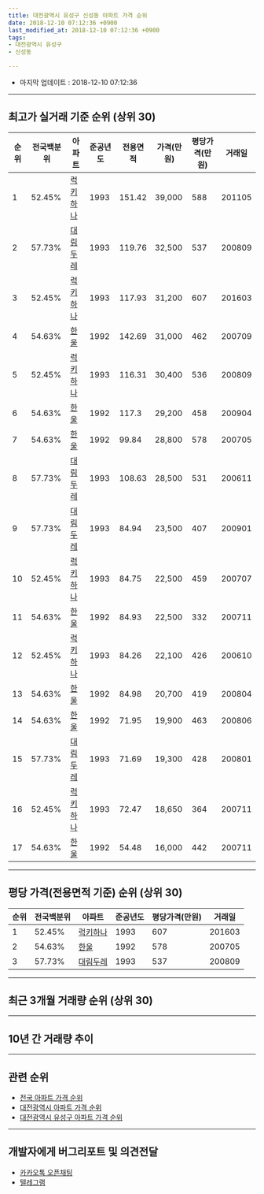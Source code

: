 ```yaml
---
title: 대전광역시 유성구 신성동 아파트 가격 순위
date: 2018-12-10 07:12:36 +0900
last_modified_at: 2018-12-10 07:12:36 +0900
tags:
- 대전광역시 유성구
- 신성동

---
```


* 마지막 업데이트 : 2018-12-10 07:12:36

---

## 최고가 실거래 기준 순위 (상위 30)


|순위|전국백분위|아파트|준공년도|전용면적|가격(만원)|평당가격(만원)|거래일|
|---|---|---|---|---|---|---|---|
|1|52.45%|[럭키하나](https://search.naver.com/search.naver?query=%EB%8C%80%EC%A0%84%EA%B4%91%EC%97%AD%EC%8B%9C+%EC%9C%A0%EC%84%B1%EA%B5%AC+%EC%8B%A0%EC%84%B1%EB%8F%99+%EB%9F%AD%ED%82%A4%ED%95%98%EB%82%98)|1993|151.42|39,000|588|201105|
|2|57.73%|[대림두레](https://search.naver.com/search.naver?query=%EB%8C%80%EC%A0%84%EA%B4%91%EC%97%AD%EC%8B%9C+%EC%9C%A0%EC%84%B1%EA%B5%AC+%EC%8B%A0%EC%84%B1%EB%8F%99+%EB%8C%80%EB%A6%BC%EB%91%90%EB%A0%88)|1993|119.76|32,500|537|200809|
|3|52.45%|[럭키하나](https://search.naver.com/search.naver?query=%EB%8C%80%EC%A0%84%EA%B4%91%EC%97%AD%EC%8B%9C+%EC%9C%A0%EC%84%B1%EA%B5%AC+%EC%8B%A0%EC%84%B1%EB%8F%99+%EB%9F%AD%ED%82%A4%ED%95%98%EB%82%98)|1993|117.93|31,200|607|201603|
|4|54.63%|[한울](https://search.naver.com/search.naver?query=%EB%8C%80%EC%A0%84%EA%B4%91%EC%97%AD%EC%8B%9C+%EC%9C%A0%EC%84%B1%EA%B5%AC+%EC%8B%A0%EC%84%B1%EB%8F%99+%ED%95%9C%EC%9A%B8)|1992|142.69|31,000|462|200709|
|5|52.45%|[럭키하나](https://search.naver.com/search.naver?query=%EB%8C%80%EC%A0%84%EA%B4%91%EC%97%AD%EC%8B%9C+%EC%9C%A0%EC%84%B1%EA%B5%AC+%EC%8B%A0%EC%84%B1%EB%8F%99+%EB%9F%AD%ED%82%A4%ED%95%98%EB%82%98)|1993|116.31|30,400|536|200809|
|6|54.63%|[한울](https://search.naver.com/search.naver?query=%EB%8C%80%EC%A0%84%EA%B4%91%EC%97%AD%EC%8B%9C+%EC%9C%A0%EC%84%B1%EA%B5%AC+%EC%8B%A0%EC%84%B1%EB%8F%99+%ED%95%9C%EC%9A%B8)|1992|117.3|29,200|458|200904|
|7|54.63%|[한울](https://search.naver.com/search.naver?query=%EB%8C%80%EC%A0%84%EA%B4%91%EC%97%AD%EC%8B%9C+%EC%9C%A0%EC%84%B1%EA%B5%AC+%EC%8B%A0%EC%84%B1%EB%8F%99+%ED%95%9C%EC%9A%B8)|1992|99.84|28,800|578|200705|
|8|57.73%|[대림두레](https://search.naver.com/search.naver?query=%EB%8C%80%EC%A0%84%EA%B4%91%EC%97%AD%EC%8B%9C+%EC%9C%A0%EC%84%B1%EA%B5%AC+%EC%8B%A0%EC%84%B1%EB%8F%99+%EB%8C%80%EB%A6%BC%EB%91%90%EB%A0%88)|1993|108.63|28,500|531|200611|
|9|57.73%|[대림두레](https://search.naver.com/search.naver?query=%EB%8C%80%EC%A0%84%EA%B4%91%EC%97%AD%EC%8B%9C+%EC%9C%A0%EC%84%B1%EA%B5%AC+%EC%8B%A0%EC%84%B1%EB%8F%99+%EB%8C%80%EB%A6%BC%EB%91%90%EB%A0%88)|1993|84.94|23,500|407|200901|
|10|52.45%|[럭키하나](https://search.naver.com/search.naver?query=%EB%8C%80%EC%A0%84%EA%B4%91%EC%97%AD%EC%8B%9C+%EC%9C%A0%EC%84%B1%EA%B5%AC+%EC%8B%A0%EC%84%B1%EB%8F%99+%EB%9F%AD%ED%82%A4%ED%95%98%EB%82%98)|1993|84.75|22,500|459|200707|
|11|54.63%|[한울](https://search.naver.com/search.naver?query=%EB%8C%80%EC%A0%84%EA%B4%91%EC%97%AD%EC%8B%9C+%EC%9C%A0%EC%84%B1%EA%B5%AC+%EC%8B%A0%EC%84%B1%EB%8F%99+%ED%95%9C%EC%9A%B8)|1992|84.93|22,500|332|200711|
|12|52.45%|[럭키하나](https://search.naver.com/search.naver?query=%EB%8C%80%EC%A0%84%EA%B4%91%EC%97%AD%EC%8B%9C+%EC%9C%A0%EC%84%B1%EA%B5%AC+%EC%8B%A0%EC%84%B1%EB%8F%99+%EB%9F%AD%ED%82%A4%ED%95%98%EB%82%98)|1993|84.26|22,100|426|200610|
|13|54.63%|[한울](https://search.naver.com/search.naver?query=%EB%8C%80%EC%A0%84%EA%B4%91%EC%97%AD%EC%8B%9C+%EC%9C%A0%EC%84%B1%EA%B5%AC+%EC%8B%A0%EC%84%B1%EB%8F%99+%ED%95%9C%EC%9A%B8)|1992|84.98|20,700|419|200804|
|14|54.63%|[한울](https://search.naver.com/search.naver?query=%EB%8C%80%EC%A0%84%EA%B4%91%EC%97%AD%EC%8B%9C+%EC%9C%A0%EC%84%B1%EA%B5%AC+%EC%8B%A0%EC%84%B1%EB%8F%99+%ED%95%9C%EC%9A%B8)|1992|71.95|19,900|463|200806|
|15|57.73%|[대림두레](https://search.naver.com/search.naver?query=%EB%8C%80%EC%A0%84%EA%B4%91%EC%97%AD%EC%8B%9C+%EC%9C%A0%EC%84%B1%EA%B5%AC+%EC%8B%A0%EC%84%B1%EB%8F%99+%EB%8C%80%EB%A6%BC%EB%91%90%EB%A0%88)|1993|71.69|19,300|428|200801|
|16|52.45%|[럭키하나](https://search.naver.com/search.naver?query=%EB%8C%80%EC%A0%84%EA%B4%91%EC%97%AD%EC%8B%9C+%EC%9C%A0%EC%84%B1%EA%B5%AC+%EC%8B%A0%EC%84%B1%EB%8F%99+%EB%9F%AD%ED%82%A4%ED%95%98%EB%82%98)|1993|72.47|18,650|364|200711|
|17|54.63%|[한울](https://search.naver.com/search.naver?query=%EB%8C%80%EC%A0%84%EA%B4%91%EC%97%AD%EC%8B%9C+%EC%9C%A0%EC%84%B1%EA%B5%AC+%EC%8B%A0%EC%84%B1%EB%8F%99+%ED%95%9C%EC%9A%B8)|1992|54.48|16,000|442|200711|


---

## 평당 가격(전용면적 기준) 순위 (상위 30)


|순위|전국백분위|아파트|준공년도|평당가격(만원)|거래일|
|---|---|---|---|---|---|
|1|52.45%|[럭키하나](https://search.naver.com/search.naver?query=%EB%8C%80%EC%A0%84%EA%B4%91%EC%97%AD%EC%8B%9C+%EC%9C%A0%EC%84%B1%EA%B5%AC+%EC%8B%A0%EC%84%B1%EB%8F%99+%EB%9F%AD%ED%82%A4%ED%95%98%EB%82%98)|1993|607|201603|
|2|54.63%|[한울](https://search.naver.com/search.naver?query=%EB%8C%80%EC%A0%84%EA%B4%91%EC%97%AD%EC%8B%9C+%EC%9C%A0%EC%84%B1%EA%B5%AC+%EC%8B%A0%EC%84%B1%EB%8F%99+%ED%95%9C%EC%9A%B8)|1992|578|200705|
|3|57.73%|[대림두레](https://search.naver.com/search.naver?query=%EB%8C%80%EC%A0%84%EA%B4%91%EC%97%AD%EC%8B%9C+%EC%9C%A0%EC%84%B1%EA%B5%AC+%EC%8B%A0%EC%84%B1%EB%8F%99+%EB%8C%80%EB%A6%BC%EB%91%90%EB%A0%88)|1993|537|200809|


---

## 최근 3개월 거래량 순위 (상위 30)


<div style="width:100%;">
    <canvas id="deal_count_ranking" height="250"></canvas>
</div>


<script>
new Chart(document.getElementById("deal_count_ranking"), {
    type: 'horizontalBar',
    data: {
        labels: ['럭키하나', '대림두레', '한울'],
        datasets: [{
            label: '실거래 수',
            data: [10, 8, 5],
            borderColor: "rgba(255, 0, 128, 1)",
            backgroundColor: "rgba(255, 0, 128, 0.5)",
            fill: false,
        }]
    },
    options: {
        responsive: true,
        title: {
            display: true,
            text: '최근 3개월 거래량 순위'
        },
        tooltips: {
            mode: 'index',
            intersect: false,
            callbacks: {
                title: function(tooltipItems, data) {
                    return "실거래 수:";
                },
                label: function(tooltipItem, data) {
                    return data.labels[tooltipItem.index] + ": " + tooltipItem.xLabel;
                }
            }
        },
        hover: {
            mode: 'nearest',
            intersect: true
        },
        scales: {
            xAxes: [{
                display: true,
                scaleLabel: {
                    display: true,
                    labelString: '실거래 수'
                },
                ticks: {
                    suggestedMin: 0,
                }
            }],
            yAxes: [{
                display: true,
                ticks: {
                    autoSkip: false,
                    callback: function(value, index, values) {
                        if (value.length > 15)
                            return value.substr(0, 13) + "...";
                        else
                            return value;
                    }
                },
                scaleLabel: {
                    display: false,
                }
            }]
        }
    }
});

</script>


---

## 10년 간 거래량 추이


<div style="width:100%;">
    <canvas id="deal_progress" height="250"></canvas>
</div>

<script>
new Chart(document.getElementById("deal_progress"), {
    type: 'line',
    data: {
        labels: ['200812','200901','200902','200903','200904','200905','200906','200907','200908','200909','200910','200911','200912','201001','201002','201003','201004','201005','201006','201007','201008','201009','201010','201011','201012','201101','201102','201103','201104','201105','201106','201107','201108','201109','201110','201111','201112','201201','201202','201203','201204','201205','201206','201207','201208','201209','201210','201211','201212','201301','201302','201303','201304','201305','201306','201307','201308','201309','201310','201311','201312','201401','201402','201403','201404','201405','201406','201407','201408','201409','201410','201411','201412','201501','201502','201503','201504','201505','201506','201507','201508','201509','201510','201511','201512','201601','201602','201603','201604','201605','201606','201607','201608','201609','201610','201611','201612','201701','201702','201703','201704','201705','201706','201707','201708','201709','201710','201711','201712','201801','201802','201803','201804','201805','201806','201807','201808','201809','201810','201811','201812'],
        datasets: [{
            label: '실거래 수',
            pointRadius: 1,
            data: [8, 11, 25, 16, 20, 17, 19, 10, 20, 33, 17, 24, 20, 19, 22, 18, 14, 16, 20, 19, 19, 11, 32, 33, 21, 26, 19, 12, 22, 28, 13, 9, 12, 16, 12, 7, 7, 4, 12, 13, 11, 10, 6, 9, 5, 14, 14, 13, 22, 10, 21, 12, 16, 18, 18, 12, 8, 11, 20, 19, 11, 16, 12, 19, 18, 8, 12, 10, 5, 9, 11, 9, 19, 13, 8, 9, 12, 8, 14, 7, 9, 7, 23, 10, 13, 11, 6, 12, 23, 5, 19, 17, 11, 15, 16, 15, 16, 6, 15, 18, 10, 17, 20, 10, 9, 13, 13, 9, 14, 22, 9, 27, 16, 9, 7, 6, 6, 16, 15, 7, 1],
            borderColor: "rgba(255, 201, 14, 1)",
            backgroundColor: "rgba(255, 201, 14, 0.5)",
            fill: true,
        }]
    },
    options: {
        responsive: true,
        title: {
            display: true,
            text: '10년간 거래량 추이'
        },
        tooltips: {
            mode: 'index',
            intersect: false,
        },
        hover: {
            mode: 'nearest',
            intersect: true
        },
        scales: {
            xAxes: [{
                display: true,
                scaleLabel: {
                    display: true,
                    labelString: '년/월'
                }
            }],
            yAxes: [{
                display: true,
                ticks: {
                    suggestedMin: 0,
                },
                scaleLabel: {
                    display: true,
                    labelString: '실거래 수'
                }
            }]
        }
    }
});

</script>


---

## 관련 순위

- [전국 아파트 가격 순위](https://inasie.github.io/apt-ranking/전국)
- [대전광역시 아파트 가격 순위](https://inasie.github.io/apt-ranking/대전광역시)
- [대전광역시 유성구 아파트 가격 순위](https://inasie.github.io/apt-ranking/대전광역시-유성구)


---

## 개발자에게 버그리포트 및 의견전달

- [카카오톡 오픈채팅](https://open.kakao.com/o/gLJUAP4)
- [텔레그램](https://t.me/inasie)


